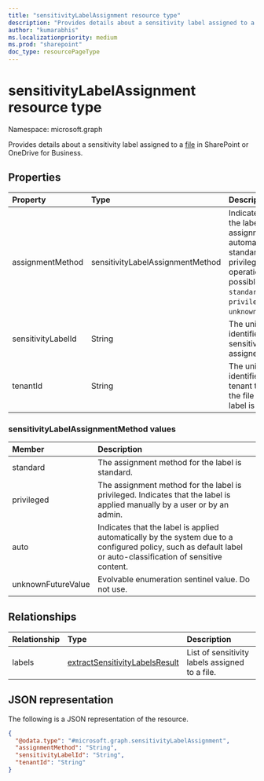 ```yaml
---
title: "sensitivityLabelAssignment resource type"
description: "Provides details about a sensitivity label assigned to a file in SharePoint or OneDrive for Business."
author: "kumarabhis"
ms.localizationpriority: medium
ms.prod: "sharepoint"
doc_type: resourcePageType
---
```


# sensitivityLabelAssignment resource type

Namespace: microsoft.graph

Provides details about a sensitivity label assigned to a [file](./driveitem.md) in SharePoint or OneDrive for Business.

## Properties
|Property|Type|Description|
|:---|:---|:---|
|assignmentMethod|sensitivityLabelAssignmentMethod|Indicates whether the label assignment is done automatically, as a standard, or a privileged operation. The possible values are: `standard`, `privileged`, `auto`, `unknownFutureValue`.|
|sensitivityLabelId|String|The unique identifier for the sensitivity label assigned to the file.|
|tenantId|String|The unique identifier for the tenant that hosts the file when this label is applied.|

### sensitivityLabelAssignmentMethod values

| Member             | Description                                    |
|:------------------ |:-----------------------------------------------|
| standard           | The assignment method for the label is standard.|
| privileged         | The assignment method for the label is privileged. Indicates that the label is applied manually by a user or by an admin.|
| auto               | Indicates that the label is applied automatically by the system due to a configured policy, such as default label or auto-classification of sensitive content.|
| unknownFutureValue | Evolvable enumeration sentinel value. Do not use.|

## Relationships
|Relationship|Type|Description|
|:---|:---|:---|
|labels|[extractSensitivityLabelsResult](./extractsensitivitylabelsresult.md)|List of sensitivity labels assigned to a file.|

## JSON representation
The following is a JSON representation of the resource.
<!-- {
  "blockType": "resource",
  "@odata.type": "microsoft.graph.sensitivityLabelAssignment"
}
-->
``` json
{
  "@odata.type": "#microsoft.graph.sensitivityLabelAssignment",
  "assignmentMethod": "String",
  "sensitivityLabelId": "String",
  "tenantId": "String"
}
```

